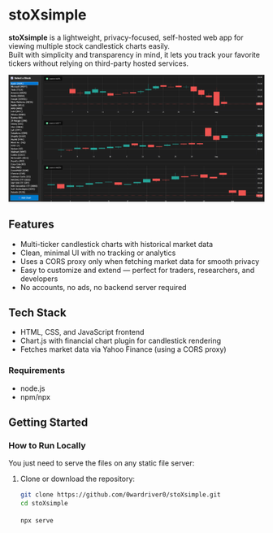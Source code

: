 # stoXsimple

**stoXsimple** is a lightweight, privacy-focused, self-hosted web app for viewing multiple stock candlestick charts easily.  
Built with simplicity and transparency in mind, it lets you track your favorite tickers without relying on third-party hosted services.

![stoXsimple Screenshot](https://github.com/0wardriver0/stoXsimple/blob/main/image.png)

## Features

- Multi-ticker candlestick charts with historical market data
- Clean, minimal UI with no tracking or analytics
- Uses a CORS proxy only when fetching market data for smooth privacy
- Easy to customize and extend — perfect for traders, researchers, and developers
- No accounts, no ads, no backend server required

## Tech Stack

- HTML, CSS, and JavaScript frontend
- Chart.js with financial chart plugin for candlestick rendering
- Fetches market data via Yahoo Finance (using a CORS proxy)

### Requirements

- node.js 
- npm/npx

## Getting Started

### How to Run Locally

You just need to serve the files on any static file server:

1. Clone or download the repository:

   ```bash
   git clone https://github.com/0wardriver0/stoXsimple.git
   cd stoXsimple
   
   npx serve
